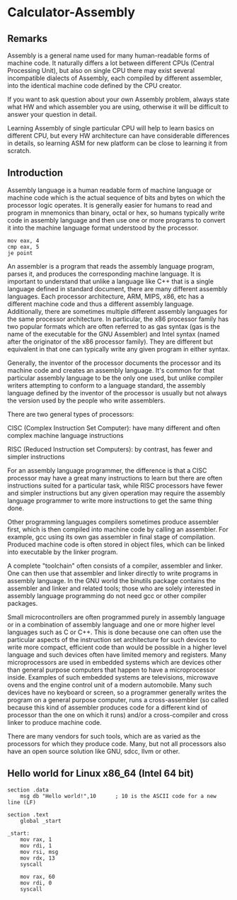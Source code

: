 # Calculator-Assembly

## Remarks

Assembly is a general name used for many human-readable forms of machine code. It naturally differs a lot between different CPUs (Central Processing Unit), but also on single CPU there may exist several incompatible dialects of Assembly, each compiled by different assembler, into the identical machine code defined by the CPU creator.

If you want to ask question about your own Assembly problem, always state what HW and which assembler you are using, otherwise it will be difficult to answer your question in detail.

Learning Assembly of single particular CPU will help to learn basics on different CPU, but every HW architecture can have considerable differences in details, so learning ASM for new platform can be close to learning it from scratch.


## Introduction

Assembly language is a human readable form of machine language or machine code which is the actual sequence of bits and bytes on which the processor logic operates. It is generally easier for humans to read and program in mnemonics than binary, octal or hex, so humans typically write code in assembly language and then use one or more programs to convert it into the machine language format understood by the processor.

```
mov eax, 4
cmp eax, 5
je point
```

An assembler is a program that reads the assembly language program, parses it, and produces the corresponding machine language. It is important to understand that unlike a language like C++ that is a single language defined in standard document, there are many different assembly languages. Each processor architecture, ARM, MIPS, x86, etc has a different machine code and thus a different assembly language. Additionally, there are sometimes multiple different assembly languages for the same processor architecture. In particular, the x86 processor family has two popular formats which are often referred to as gas syntax (gas is the name of the executable for the GNU Assembler) and Intel syntax (named after the originator of the x86 processor family). They are different but equivalent in that one can typically write any given program in either syntax.

Generally, the inventor of the processor documents the processor and its machine code and creates an assembly language. It's common for that particular assembly language to be the only one used, but unlike compiler writers attempting to conform to a language standard, the assembly language defined by the inventor of the processor is usually but not always the version used by the people who write assemblers.

There are two general types of processors:

CISC (Complex Instruction Set Computer): have many different and often complex machine language instructions

RISC (Reduced Instruction set Computers): by contrast, has fewer and simpler instructions

For an assembly language programmer, the difference is that a CISC processor may have a great many instructions to learn but there are often instructions suited for a particular task, while RISC processors have fewer and simpler instructions but any given operation may require the assembly language programmer to write more instructions to get the same thing done.

Other programming languages compilers sometimes produce assembler first, which is then compiled into machine code by calling an assembler. For example, gcc using its own gas assembler in final stage of compilation. Produced machine code is often stored in object files, which can be linked into executable by the linker program.

A complete "toolchain" often consists of a compiler, assembler and linker. One can then use that assembler and linker directly to write programs in assembly language. In the GNU world the binutils package contains the assembler and linker and related tools; those who are solely interested in assembly language programming do not need gcc or other compiler packages.

Small microcontrollers are often programmed purely in assembly language or in a combination of assembly language and one or more higher level languages such as C or C++. This is done because one can often use the particular aspects of the instruction set architecture for such devices to write more compact, efficient code than would be possible in a higher level language and such devices often have limited memory and registers. Many microprocessors are used in embedded systems which are devices other than general purpose computers that happen to have a microprocessor inside. Examples of such embedded systems are televisions, microwave ovens and the engine control unit of a modern automobile. Many such devices have no keyboard or screen, so a programmer generally writes the program on a general purpose computer, runs a cross-assembler (so called because this kind of assembler produces code for a different kind of processor than the one on which it runs) and/or a cross-compiler and cross linker to produce machine code.

There are many vendors for such tools, which are as varied as the processors for which they produce code. Many, but not all processors also have an open source solution like GNU, sdcc, llvm or other.


## Hello world for Linux x86_64 (Intel 64 bit)

```
section .data
    msg db "Hello world!",10      ; 10 is the ASCII code for a new line (LF)

section .text
    global _start

_start:
    mov rax, 1
    mov rdi, 1
    mov rsi, msg
    mov rdx, 13
    syscall
    
    mov rax, 60
    mov rdi, 0
    syscall
 ```
 
 
